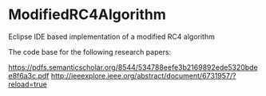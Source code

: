# ModifiedRC4Algorithm
Eclipse IDE based implementation of a modified RC4 algorithm

The code base for the following research papers: 

https://pdfs.semanticscholar.org/8544/534788eefe3b2169892ede5320bdee8f6a3c.pdf
http://ieeexplore.ieee.org/abstract/document/6731957/?reload=true
